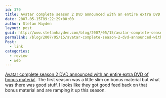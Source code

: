 ```yaml
---
id: 379
title: Avatar complete season 2 DVD announced with an entire extra DVD of bonus material
date: 2007-05-15T09:22:29+00:00
author: Stefan Hayden
layout: post
guid: http://www.stefanhayden.com/blog/2007/05/15/avatar-complete-season-2-dvd-announced-with-an-entire-extra-dvd-of-bonus-material/
permalink: /blog/2007/05/15/avatar-complete-season-2-dvd-announced-with-an-entire-extra-dvd-of-bonus-material/
Post:
  - link
categories:
  - review
  - web
---
```

<p><a href="http://www.tvshowsondvd.com/newsitem.cfm?NewsID=7325">Avatar complete season 2 DVD announced with an entire extra DVD of bonus material</a>. The first season was a little slim on bonus material but what was there was good stuff. I looks like they got good feed back on that bonus material and are ramping it up this season.
</p>
